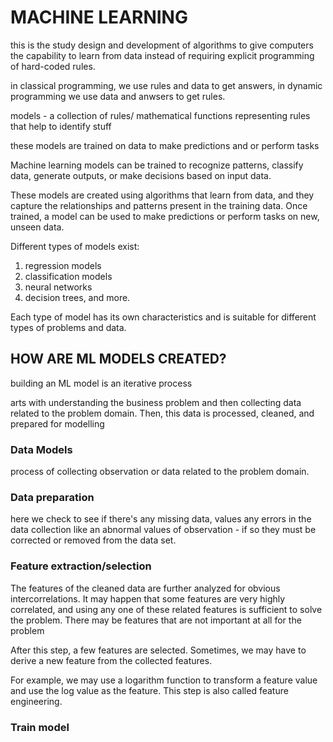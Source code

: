 # MACHINE LEARNING

this is the study design and development of algorithms to give computers the capability to learn from data instead of requiring explicit programming of hard-coded rules.

in classical programming, we use rules and data to get answers, in dynamic programming we use data and anwsers to get rules.

models - a collection of rules/ mathematical functions representing rules that help to identify stuff

these models are trained on data to make predictions and or perform tasks

Machine learning models can be trained to recognize patterns, classify data, generate outputs, or make decisions based on input data.

These models are created using algorithms that learn from data, and they capture the relationships and patterns present in the training data. Once trained, a model can be used to make predictions or perform tasks on new, unseen data.

Different types of models exist:

1. regression models
2. classification models
3. neural networks
4. decision trees, and more. 

Each type of model has its own characteristics and is suitable for different types of problems and data.

## HOW ARE ML MODELS CREATED?

building an ML model is an iterative process

arts with understanding the business problem and then collecting data related to the problem domain. Then, this data is processed, cleaned, and prepared for modelling

### Data Models

process of collecting observation or data related to the problem domain.

### Data preparation

here we check to see if there's any missing data, values any errors in the data collection like an abnormal values of observation - if so they must be corrected or removed from the data set.

### Feature extraction/selection

The features of the cleaned data are further analyzed for obvious intercorrelations. It may happen that some features are very highly correlated, and using any one of these related features is sufficient to solve the problem. There may be features that are not important at all for the problem

After this step, a few features are selected. Sometimes, we may have to derive a new feature from the collected features. 

For example, we may use a logarithm function to transform a feature value and use the log value as the feature. This step is also called feature engineering.

### Train model

